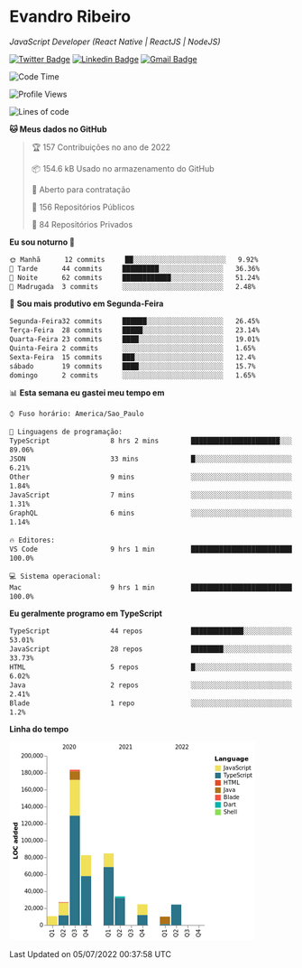 # Evandro **Ribeiro**

*JavaScript Developer (React Native | ReactJS | NodeJS)*

[![Twitter Badge](https://img.shields.io/badge/-@ribeiroevandro-201B2D?style=flat-square&labelColor=201B2D&logo=twitter&logoColor=white&link=https://twitter.com/ribeiroevandro)](https://twitter.com/ribeiroevandro) 
[![Linkedin Badge](https://img.shields.io/badge/-Evandro%20Ribeiro-201B2D?style=flat-square&logo=Linkedin&logoColor=white&link=https://www.linkedin.com/in/ribeiroevandro)](https://www.linkedin.com/in/ribeiroevandro) 
[![Gmail Badge](https://img.shields.io/badge/-oi@ribeiroevandro.com.br-201B2D?style=flat-square&logo=Gmail&logoColor=white&link=mailto:oi@ribeiroevandro.com.br)](mailto:oi@ribeiroevandro.com.br)


<!--START_SECTION:waka-->
![Code Time](http://img.shields.io/badge/Code%20Time-0%20secs-blue)

![Profile Views](http://img.shields.io/badge/Visualizac%C3%B5es%20do%20perfil-1-blue)

![Lines of code](https://img.shields.io/badge/Desde%20o%20Hello%20World%20eu%20escrevi-481%20Thousand%20linhas%20de%20c%C3%B3digo-blue)

**🐱 Meus dados no GitHub** 

> 🏆 157 Contribuições no ano de 2022
 > 
> 📦 154.6 kB Usado no armazenamento do GitHub 
 > 
> 💼 Aberto para contratação
 > 
> 📜 156 Repositórios Públicos 
 > 
> 🔑 84 Repositórios Privados  
 > 
**Eu sou noturno 🦉** 

```text
🌞 Manhã      12 commits     ██░░░░░░░░░░░░░░░░░░░░░░░   9.92% 
🌆 Tarde      44 commits     █████████░░░░░░░░░░░░░░░░   36.36% 
🌃 Noite      62 commits     ████████████░░░░░░░░░░░░░   51.24% 
🌙 Madrugada  3 commits      ░░░░░░░░░░░░░░░░░░░░░░░░░   2.48%

```
📅 **Sou mais produtivo em Segunda-Feira** 

```text
Segunda-Feira32 commits     ██████░░░░░░░░░░░░░░░░░░░   26.45% 
Terça-Feira  28 commits     █████░░░░░░░░░░░░░░░░░░░░   23.14% 
Quarta-Feira 23 commits     ████░░░░░░░░░░░░░░░░░░░░░   19.01% 
Quinta-Feira 2 commits      ░░░░░░░░░░░░░░░░░░░░░░░░░   1.65% 
Sexta-Feira  15 commits     ███░░░░░░░░░░░░░░░░░░░░░░   12.4% 
sábado       19 commits     ████░░░░░░░░░░░░░░░░░░░░░   15.7% 
domingo      2 commits      ░░░░░░░░░░░░░░░░░░░░░░░░░   1.65%

```


📊 **Esta semana eu gastei meu tempo em** 

```text
⌚︎ Fuso horário: America/Sao_Paulo

💬 Linguagens de programação: 
TypeScript               8 hrs 2 mins        ██████████████████████░░░   89.06% 
JSON                     33 mins             █░░░░░░░░░░░░░░░░░░░░░░░░   6.21% 
Other                    9 mins              ░░░░░░░░░░░░░░░░░░░░░░░░░   1.84% 
JavaScript               7 mins              ░░░░░░░░░░░░░░░░░░░░░░░░░   1.31% 
GraphQL                  6 mins              ░░░░░░░░░░░░░░░░░░░░░░░░░   1.14%

🔥 Editores: 
VS Code                  9 hrs 1 min         █████████████████████████   100.0%

💻 Sistema operacional: 
Mac                      9 hrs 1 min         █████████████████████████   100.0%

```

**Eu geralmente programo em TypeScript** 

```text
TypeScript               44 repos            █████████████░░░░░░░░░░░░   53.01% 
JavaScript               28 repos            ████████░░░░░░░░░░░░░░░░░   33.73% 
HTML                     5 repos             █░░░░░░░░░░░░░░░░░░░░░░░░   6.02% 
Java                     2 repos             ░░░░░░░░░░░░░░░░░░░░░░░░░   2.41% 
Blade                    1 repo              ░░░░░░░░░░░░░░░░░░░░░░░░░   1.2%

```


**Linha do tempo**

![Chart not found](https://raw.githubusercontent.com/ribeiroevandro/ribeiroevandro/master/charts/bar_graph.png) 


 Last Updated on 05/07/2022 00:37:58 UTC
<!--END_SECTION:waka-->
